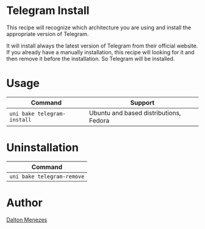 # Telegram Install

This recipe will recognize which architecture you are using and install the appropriate version of Telegram.

It will install always the latest version of Telegram from their official website. If you already have a manually installation, this recipe will looking for it and then remove it before the installation. So Telegram will be installed.

# Usage

| Command | Support |
| --- | --- |
| `uni bake telegram-install` | Ubuntu and based distributions, Fedora |

# Uninstallation

| Command |
| --- |
| `uni bake telegram-remove` |

# Author

[Dalton Menezes](https://github.com/uni-linux/recipes/tree/master/src/daltonmenezes)
